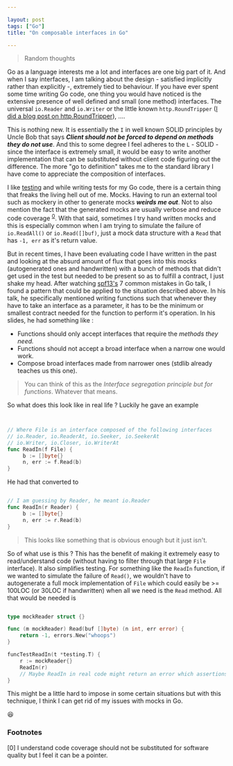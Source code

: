 ```yaml
---

layout: post
tags: ["Go"]
title: "On composable interfaces in Go"

---
```


> Random thoughts

Go as a language interests me a lot and interfaces are one big part of it.
And when I say interfaces, I am talking about the design - satisfied implicitly rather than explicitly -, extremely tied to behaviour.
If you have ever spent some time writing Go code, one thing you would have noticed is the extensive presence of
well defined and small (one method) interfaces.
The universal `io.Reader` and `io.Writer` or the little known `http.RoundTripper` ([I did a blog post on http.RoundTripper][round_tripping]), ....

This is nothing new. It is essentially the `I` in well known SOLID principles by Uncle Bob that
says ___Client should not be forced to depend on methods they do not use___.
And this to some degree I feel adheres to the `L` - SOLID - since the interface is extremely small, it would be
easy to write another implementation that can be substituted without client code figuring out the difference.
The more "go to definition" takes me to the standard library I have come to appreciate the composition of interfaces.

I like [testing](/tags/#testing) and while writing tests for my Go code, there is a certain thing that freaks the living hell out of me. Mocks.
Having to run an external tool such as mockery in other to generate mocks ___weirds me out___. Not to also mention the fact that the generated mocks
are usually verbose and reduce code coverage <sup>[0](#footnotes2)</sup>. With that said, sometimes I try hand written mocks and this is especially common when
I am trying to simulate the failure of `io.ReadAll()` or `io.Read([]buf)`, just a mock data structure with a `Read` that has `-1, err` as it's
return value.

But in recent times, I have been evaluating code I have written in the past and looking at the absurd amount of flux that goes into this mocks
(autogenerated ones and handwritten) with a bunch of methods that didn't get used in the test but needed to be present so as to fulfill a contract, I
just shake my head.
After watching [spf13's][spf] 7 common mistakes in Go talk, I found a pattern that could be applied to the situation described above.
In his talk, he specifically mentioned writing functions such that whenever they have to take an interface as a parameter,
it has to be the minimum or smallest contract needed for the function to perform it's operation. In his slides, he had something like :

- Functions should only accept interfaces that require the _methods they need._
- Functions should not accept a broad interface when a narrow one would work.
- Compose broad interfaces made from narrower ones (stdlib already teaches us this one).

> You can think of this as the _Interface segregation principle but for functions_. Whatever that means.

So what does this look like in real life ? Luckily he gave an example

```go


// Where File is an interface composed of the following interfaces
// io.Reader, io.ReaderAt, io.Seeker, io.SeekerAt
// io.Writer, io.Closer, io.WriterAt
func ReadIn(f File) {
	 b := []byte{}
	 n, err := f.Read(b)
}

```

He had that converted to

```go

// I am guessing by Reader, he meant io.Reader
func ReadIn(r Reader) {
	 b := []byte{}
	 n, err := r.Read(b)
}

```

> This looks like something that is obvious enough but it just isn't.

So of what use is this ? This has the benefit of making it extremely easy to read/understand code (without having to filter through that large
`File` interface). It also simplifies testing.
For something like the `ReadIn` function, if we wanted to simulate the failure of `Read()`,
we wouldn't have to autogenerate a full mock implementation of `File` which could easily be >= 100LOC (or 30LOC if handwritten)
when all we need is the `Read` method. All that would be needed is

```go

type mockReader struct {}

func (m mockReader) Read(buf []byte) (n int, err error) {
	return -1, errors.New("whoops")
}

funcTestReadIn(t *testing.T) {
	r := mockReader{}
	ReadIn(r)
	// Maybe ReadIn in real code might return an error which assertions can run against
}

```

This might be a little hard to impose in some certain situations but with this technique,
I think I can get rid of my issues with mocks in Go.

:satisfied:

### Footnotes

<div id="footnotes"></div>

<div id="footnotes2"></div>
[0] I understand code coverage should not be substituted for software quality but I feel it can be a pointer.

[round_tripping]: /blog/2017/07/24/roundtripper-go
[spf]: http://spf13.com/presentation/7-common-mistakes-in-go-2015/

